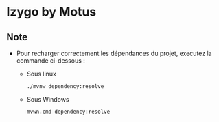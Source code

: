 # Izygo by Motus

## Note

- Pour recharger correctement les dépendances du projet, executez la commande ci-dessous :
  - Sous linux
    ```bash
    ./mvnw dependency:resolve
    ```
    
  - Sous Windows
    ```bash
    mvwn.cmd dependency:resolve
    ```
